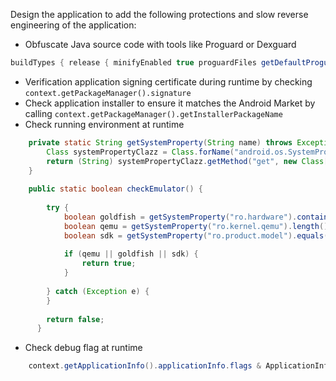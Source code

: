 Design the application to add the following protections and slow reverse engineering of the application:

* Obfuscate Java source code with tools like Proguard or Dexguard

```gradle
buildTypes { release { minifyEnabled true proguardFiles getDefaultProguardFile('proguard-android.txt'), 'proguard-rules.pro' } }
```

* Verification application signing certificate during runtime by checking `context.getPackageManager().signature`
* Check application installer to ensure it matches the Android Market by
  calling `context.getPackageManager().getInstallerPackageName`
* Check running environment at runtime

```java
    private static String getSystemProperty(String name) throws Exception {
        Class systemPropertyClazz = Class.forName("android.os.SystemProperties");
        return (String) systemPropertyClazz.getMethod("get", new Class[] { String.class }).invoke(systemPropertyClazz, new Object[] { name });
    }
    
    public static boolean checkEmulator() {
    
        try {
            boolean goldfish = getSystemProperty("ro.hardware").contains("goldfish");
            boolean qemu = getSystemProperty("ro.kernel.qemu").length() > 0;
            boolean sdk = getSystemProperty("ro.product.model").equals("sdk");
    
            if (qemu || goldfish || sdk) {
                return true;
            }
    
        } catch (Exception e) {
        }
    
        return false;
      }
```

* Check debug flag at runtime

```java
    context.getApplicationInfo().applicationInfo.flags & ApplicationInfo.FLAG_DEBUGGABLE;
```